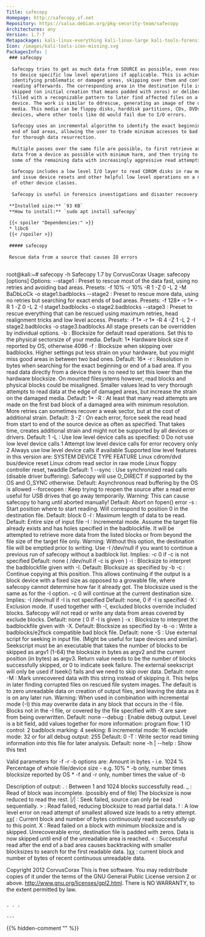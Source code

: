 ```yaml
---
Title: safecopy
Homepage: http://safecopy.sf.net
Repository: https://salsa.debian.org/pkg-security-team/safecopy
Architectures: any
Version: 1.7-7
Metapackages: kali-linux-everything kali-linux-large kali-tools-forensics kali-tools-respond 
Icon: /images/kali-tools-icon-missing.svg
PackagesInfo: |
 ### safecopy
 
  Safecopy tries to get as much data from SOURCE as possible, even resorting
  to device specific low level operations if applicable. This is achieved by
  identifying problematic or damaged areas, skipping over them and continuing
  reading afterwards. The corresponding area in the destination file is either
  skipped (on initial creation that means padded with zeros) or deliberately
  filled with a recognizable pattern to later find affected files on a corrupted
  device. The work is similar to ddrescue, generating an image of the original
  media. This media can be floppy disks, harddisk partitions, CDs, DVDs, tape
  devices, where other tools like dd would fail due to I/O errors.
   
  Safecopy uses an incremental algorithm to identify the exact beginning and
  end of bad areas, allowing the user to trade minimum accesses to bad areas
  for thorough data resurrection.
   
  Multiple passes over the same file are possible, to first retrieve as much
  data from a device as possible with minimum harm, and then trying to retrieve
  some of the remaining data with increasingly aggressive read attempts.
   
  Safecopy includes a low level I/O layer to read CDROM disks in raw mode,
  and issue device resets and other helpful low level operations on a number
  of other device classes.
   
  Safecopy is useful in forensics investigations and disaster recovery.
 
 **Installed size:** `93 KB`  
 **How to install:** `sudo apt install safecopy`  
 
 {{< spoiler "Dependencies:" >}}
 * libc6 
 {{< /spoiler >}}
 
 ##### safecopy
 
 Rescue data from a source that causes IO errors
 
 ```
 root@kali:~# safecopy -h
 Safecopy 1.7 by CorvusCorax
 Usage: safecopy [options] <source> <target>
 Options:
 	--stage1 : Preset to rescue most of the data fast,
 	           using no retries and avoiding bad areas.
 	           Presets: -f 10% -r 10% -R 1 -Z 0 -L 2 -M BaDbLoCk
 	                    -o stage1.badblocks
 	--stage2 : Preset to rescue more data, using no retries
 	           but searching for exact ends of bad areas.
 	           Presets: -f 128* -r 1* -R 1 -Z 0 -L 2
 	                    -I stage1.badblocks
 	                    -o stage2.badblocks
 	--stage3 : Preset to rescue everything that can be rescued
 	           using maximum retries, head realignment tricks
 	           and low level access.
 	           Presets: -f 1* -r 1* -R 4 -Z 1 -L 2
 	                    -I stage2.badblocks
 	                    -o stage3.badblocks
 	All stage presets can be overridden by individual options.
 	-b <size> : Blocksize for default read operations.
 	            Set this to the physical sectorsize of your media.
 	            Default: 1*
 	            Hardware block size if reported by OS, otherwise 4096
 	-f <size> : Blocksize when skipping over badblocks.
 	            Higher settings put less strain on your hardware,
 	            but you might miss good areas in between two bad ones.
 	            Default: 16*
 	-r <size> : Resolution in bytes when searching for the exact
 	            beginning or end of a bad area.
 	            If you read data directly from a device there is no
 	            need to set this lower than the hardware blocksize.
 	            On mounted filesystems however, read blocks
 	            and physical blocks could be misaligned.
 	            Smaller values lead to very thorough attempts to read
 	            data at the edge of damaged areas,
 	            but increase the strain on the damaged media.
 	            Default: 1*
 	-R <number> : At least that many read attempts are made on the first
 	              bad block of a damaged area with minimum resolution.
 	              More retries can sometimes recover a weak sector,
 	              but at the cost of additional strain.
 	              Default: 3
 	-Z <number> : On each error, force seek the read head from start to
 	              end of the source device as often as specified.
 	              That takes time, creates additional strain and might
 	              not be supported by all devices or drivers.
 	              Default: 1
 	-L <mode> : Use low level device calls as specified:
 	                   0  Do not use low level device calls
 	                   1  Attempt low level device calls
 	                      for error recovery only
 	                   2  Always use low level device calls
 	                      if available
 	            Supported low level features in this version are:
 	                SYSTEM  DEVICE TYPE   FEATURE
 	                Linux   cdrom/dvd     bus/device reset
 	                Linux   cdrom         read sector in raw mode
 	                Linux   floppy        controller reset, twaddle
 	            Default: 1
 	--sync : Use synchronized read calls (disable driver buffering).
 	         Safecopy will use O_DIRECT if supported by the OS
 	         and O_SYNC otherwise.
 	         Default: Asynchronous read buffering by the OS is allowed
 	--forceopen : Keep trying to reopen the source after a read errer
 	              useful for USB drives that go away temporarily.
 	              Warning: This can cause safecopy to hang
 	                       until aborted manually!
 	              Default: Abort on fopen() error
 	-s <blocks> : Start position where to start reading.
 	              Will correspond to position 0 in the destination file.
 	              Default: block 0
 	-l <blocks> : Maximum length of data to be read.
 	              Default: Entire size of input file
 	-I <badblockfile> : Incremental mode. Assume the target file already
 	                    exists and has holes specified in the badblockfile.
 	                    It will be attempted to retrieve more data from
 	                    the listed blocks or from beyond the file size
 	                    of the target file only.
 	                    Warning: Without this option, the destination file
 	                    will be emptied prior to writing.
 	                    Use -I /dev/null if you want to continue a previous
 	                    run of safecopy without a badblock list.
 	                    Implies: -c 0 if -c is not specified
 	                    Default: none ( /dev/null if -c is given )
 	-i <bytes> : Blocksize to interpret the badblockfile given with -I.
 	             Default: Blocksize as specified by -b
 	-c <blocks> : Continue copying at this position.
 	              This allows continuing if the output is a block device
 	              with a fixed size as opposed to a growable file,
 	              where safecopy cannot determine how far it already got.
 	              The blocksize used is the same as for the -I option.
 	              -c 0 will continue at the current destination size.
 	              Implies: -I /dev/null if -I is not specified
 	              Default: none, 0 if -I is specified
 	-X <badblockfile> : Exclusion mode. If used together with -I,
 	                    excluded blocks override included blocks.
 	                    Safecopy will not read or write any data from
 	                    areas covered by exclude blocks.
 	                    Default: none ( 0 if -I is given ) 
 	-x <bytes> : Blocksize to interpret the badblockfile given with -X.
 	             Default: Blocksize as specified by -b
 	-o <badblockfile> : Write a badblocks/e2fsck compatible bad block file.
 	                    Default: none
 	-S <seekscript> : Use external script for seeking in input file.
 	                  (Might be useful for tape devices and similar).
 	                  Seekscript must be an executable that takes the
 	                  number of blocks to be skipped as argv1 (1-64)
 	                  the blocksize in bytes as argv2
 	                  and the current position (in bytes) as argv3.
 	                  Return value needs to be the number of blocks
 	                  successfully skipped, or 0 to indicate seek failure.
 	                  The external seekscript will only be used
 	                  if lseek() fails and we need to skip over data.
 	                  Default: none
 	-M <string> : Mark unrecovered data with this string instead of
 	              skipping it. This helps in later finding corrupted
 	              files on rescued file system images.
 	              The default is to zero unreadable data on creation
 	              of output files, and leaving the data as it is
 	              on any later run.
 	              Warning: When used in combination with
 	              incremental mode (-I) this may overwrite data
 	              in any block that occurs in the -I file.
 	              Blocks not in the -I file, or covered by the file
 	              specified with -X are save from being overwritten.
 	              Default: none
 	--debug <level> : Enable debug output. Level is a bit field,
 	                  add values together for more information:
 	                     program flow:     1
 	                     IO control:       2
 	                     badblock marking: 4
 	                     seeking:          8
 	                     incremental mode: 16
 	                     exclude mode:     32
 	                  or for all debug output: 255
 	                  Default: 0
 	-T <timingfile> : Write sector read timing information into
 	                  this file for later analysis.
 	                  Default: none
 	-h | --help : Show this text
 
 Valid parameters for -f -r -b <size> options are:
 	<integer>	Amount in bytes - i.e. 1024
 	<percentage>%	Percentage of whole file/device size - e.g. 10%
 	<number>*	-b only, number times blocksize reported by OS
 	<number>*	-f and -r only, number times the value of -b
 
 Description of output:
 	. : Between 1 and 1024 blocks successfully read.
 	_ : Read of block was incomplete. (possibly end of file)
 	    The blocksize is now reduced to read the rest.
 	|/| : Seek failed, source can only be read sequentially.
 	> : Read failed, reducing blocksize to read partial data.
 	! : A low level error on read attempt of smallest allowed size
 	    leads to a retry attempt.
 	[xx](+yy){ : Current block and number of bytes continuously
 	             read successfully up to this point.
 	X : Read failed on a block with minimum blocksize and is skipped.
 	    Unrecoverable error, destination file is padded with zeros.
 	    Data is now skipped until end of the unreadable area is reached.
 	< : Successful read after the end of a bad area causes
 	    backtracking with smaller blocksizes to search for the first
 	    readable data.
 	}[xx](+yy) : current block and number of bytes of recent
 	             continuous unreadable data.
 
 Copyright 2012 CorvusCorax
 This is free software. You may redistribute copies of it under
 the terms of the GNU General Public License version 2 or above.
 	<http://www.gnu.org/licenses/gpl2.html>.
 There is NO WARRANTY, to the extent permitted by law.
 ```
 
 - - -
 
---
```

{{% hidden-comment "<!--Do not edit anything above this line-->" %}}
